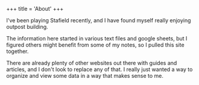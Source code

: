 +++
title = 'About'
+++

I've been playing Stafield recently, and I have found myself really enjoying outpost building.

The information here started in various text files and google sheets, but I figured others might
benefit from some of my notes, so I pulled this site together.

There are already plenty of other websites out there with guides and articles, and I don't look to
replace any of that. I really just wanted a way to organize and view some data in a way that makes
sense to me.